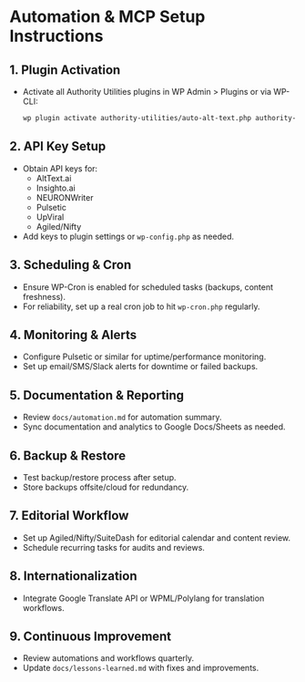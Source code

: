 # Automation & MCP Setup Instructions

## 1. Plugin Activation

- Activate all Authority Utilities plugins in WP Admin > Plugins or via WP-CLI:
  ```sh
  wp plugin activate authority-utilities/auto-alt-text.php authority-utilities/ai-comment-moderation.php authority-utilities/schema-automation.php authority-utilities/internal-linking.php authority-utilities/image-optimization.php authority-utilities/social-sharing-cards.php authority-utilities/content-freshness.php authority-utilities/backup-scheduler.php
  ```

## 2. API Key Setup

- Obtain API keys for:
  - AltText.ai
  - Insighto.ai
  - NEURONWriter
  - Pulsetic
  - UpViral
  - Agiled/Nifty
- Add keys to plugin settings or `wp-config.php` as needed.

## 3. Scheduling & Cron

- Ensure WP-Cron is enabled for scheduled tasks (backups, content freshness).
- For reliability, set up a real cron job to hit `wp-cron.php` regularly.

## 4. Monitoring & Alerts

- Configure Pulsetic or similar for uptime/performance monitoring.
- Set up email/SMS/Slack alerts for downtime or failed backups.

## 5. Documentation & Reporting

- Review `docs/automation.md` for automation summary.
- Sync documentation and analytics to Google Docs/Sheets as needed.

## 6. Backup & Restore

- Test backup/restore process after setup.
- Store backups offsite/cloud for redundancy.

## 7. Editorial Workflow

- Set up Agiled/Nifty/SuiteDash for editorial calendar and content review.
- Schedule recurring tasks for audits and reviews.

## 8. Internationalization

- Integrate Google Translate API or WPML/Polylang for translation workflows.

## 9. Continuous Improvement

- Review automations and workflows quarterly.
- Update `docs/lessons-learned.md` with fixes and improvements.
